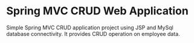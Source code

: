 # Spring MVC CRUD Web Application
Simple Spring MVC CRUD application project using JSP and MySql database connectivity.
It provides CRUD operation on employee data.

